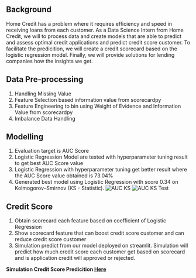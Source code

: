 **Background**
---
Home Credit has a problem where it requires efficiency and speed in receiving loans from each customer. As a Data Science Intern from Home Credit, we will to process data and create models that are able to predict and assess optimal credit applications and predict credit score customer. To facilitate the predicition, we will create a credit scorecard based on the logistic regression model. Finally, we will provide solutions for lending companies how the insights we get.

**Data Pre-processing**
---
1. Handling Missing Value
2. Feature Selection based information value from scorecardpy
3. Feature Engineering to bin using Weight of Evidence and Information Value from scorecardpy
4.  Imbalance Data Handling

**Modelling**
---
1. Evaluation target is AUC Score 
2. Logistic Regression Model are tested with hyperparameter tuning result to get best AUC Score value
3. Logistic Regression with hyperparameter tuning get better result where the AUC Score value obtained is 73.04%
4. Generated best model using Logistic Regression with score 0.34 on Kolmogorov–Smirnov (KS - Statistic).
![AUC   KS](https://user-images.githubusercontent.com/68262798/200212973-3006a673-af71-4985-a682-adc2edc5193d.png)
![AUC   KS Test](https://user-images.githubusercontent.com/68262798/200213743-239950ab-0513-4759-aa4d-a1b114223b1e.png)


**Credit Score**
---
1. Obtain scorecard each feature based on coefficient of Logistic Regression
2. Show scorecard feature that can boost credit score customer and can reduce credit score customer
3. Simulation predict from our model deployed on streamlit. Simulation will predict how much credit score each customer get based on scorecard and is application credit will approved or rejected. 

**Simulation Credit Score Predicition [Here](https://audryannoor-home-credit-vix-streamlitapp-c7h57p.streamlit.app/)**
